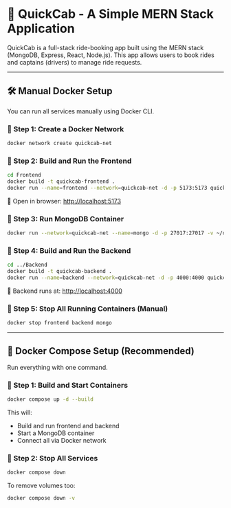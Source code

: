 # 🚖 QuickCab - A Simple MERN Stack Application

QuickCab is a full-stack ride-booking app built using the MERN stack (MongoDB, Express, React, Node.js). This app allows users to book rides and captains (drivers) to manage ride requests.

---

## 🛠️ Manual Docker Setup

You can run all services manually using Docker CLI.

### 🔹 Step 1: Create a Docker Network

```bash
docker network create quickcab-net
```

### 🔹 Step 2: Build and Run the Frontend

```bash
cd Frontend
docker build -t quickcab-frontend .
docker run --name=frontend --network=quickcab-net -d -p 5173:5173 quickcab-frontend
```

📍 Open in browser: [http://localhost:5173](http://localhost:5173)

### 🔹 Step 3: Run MongoDB Container

```bash
docker run --network=quickcab-net --name=mongo -d -p 27017:27017 -v ~/opt/data:/data/db mongo:latest
```

### 🔹 Step 4: Build and Run the Backend

```bash
cd ../Backend
docker build -t quickcab-backend .
docker run --name=backend --network=quickcab-net -d -p 4000:4000 quickcab-backend
```

📍 Backend runs at: [http://localhost:4000](http://localhost:4000)

### 🔹 Step 5: Stop All Running Containers (Manual)

```bash
docker stop frontend backend mongo
```

---

## 🐳 Docker Compose Setup (Recommended)

Run everything with one command.

### 🔹 Step 1: Build and Start Containers

```bash
docker compose up -d --build
```

This will:

- Build and run frontend and backend
- Start a MongoDB container
- Connect all via Docker network

### 🔹 Step 2: Stop All Services

```bash
docker compose down
```

To remove volumes too:

```bash
docker compose down -v
```